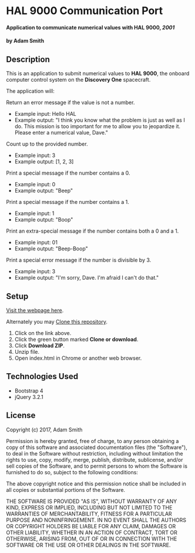 # HAL 9000 Communication Port

#### Application to communicate numerical values with HAL 9000, _2001_

#### by **Adam Smith**

## Description

This is an application to submit numerical values to **HAL 9000**, the onboard computer control system on the **Discovery One** spacecraft.

The application will:

Return an error message if the value is not a number.
 * Example input: Hello HAL
 * Example output: "I think you know what the problem is just as well as I do. This mission is too important for me to allow you to jeopardize it. Please enter a numerical value, Dave."

Count up to the provided number.
* Example input: 3
* Example output: [1, 2, 3]

Print a special message if the number contains a 0.
* Example input: 0
* Example output: "Beep"

Print a special message if the number contains a 1.
* Example input: 1
* Example output: "Boop"

Print an extra-special message if the number contains both a 0 and a 1.
* Example input: 01
* Example output: "Beep-Boop"

Print a special error message if the number is divisible by 3.
* Example input: 3
* Example output: "I'm sorry, Dave. I'm afraid I can't do that."

## Setup

[Visit the webpage here](https://alspdx.github.io/HAL-9000-Communication-Port/).

Alternately you may [Clone this repository](https://github.com/alspdx/HAL-9000-Communication-Port.git).
  1. Click on the link above.
  2. Click the green button marked **Clone or download**.
  3. Click **Download ZIP**.
  4. Unzip file.
  5. Open index.html in Chrome or another web browser.

## Technologies Used

* Bootstrap 4
* jQuery 3.2.1

## License

Copyright (c) 2017, Adam Smith

Permission is hereby granted, free of charge, to any person obtaining a copy of this software and associated documentation files (the "Software"), to deal in the Software without restriction, including without limitation the rights to use, copy, modify, merge, publish, distribute, sublicense, and/or sell copies of the Software, and to permit persons to whom the Software is furnished to do so, subject to the following conditions:

The above copyright notice and this permission notice shall be included in all copies or substantial portions of the Software.

THE SOFTWARE IS PROVIDED "AS IS", WITHOUT WARRANTY OF ANY KIND, EXPRESS OR IMPLIED, INCLUDING BUT NOT LIMITED TO THE WARRANTIES OF MERCHANTABILITY, FITNESS FOR A PARTICULAR PURPOSE AND NONINFRINGEMENT. IN NO EVENT SHALL THE AUTHORS OR COPYRIGHT HOLDERS BE LIABLE FOR ANY CLAIM, DAMAGES OR OTHER LIABILITY, WHETHER IN AN ACTION OF CONTRACT, TORT OR OTHERWISE, ARISING FROM, OUT OF OR IN CONNECTION WITH THE SOFTWARE OR THE USE OR OTHER DEALINGS IN THE SOFTWARE.
